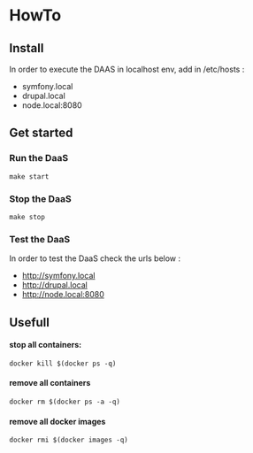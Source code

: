 # HowTo

## Install

In order to execute the DAAS in localhost env, add in /etc/hosts :
- symfony.local
- drupal.local
- node.local:8080

## Get started

### Run the DaaS
`make start`

### Stop the DaaS
`make stop`

### Test the DaaS

In order to test the DaaS check the urls below :

- http://symfony.local
- http://drupal.local
- http://node.local:8080


## Usefull
 
#### stop all containers:
`docker kill $(docker ps -q)`
#### remove all containers
`docker rm $(docker ps -a -q)`
#### remove all docker images
`docker rmi $(docker images -q)`
